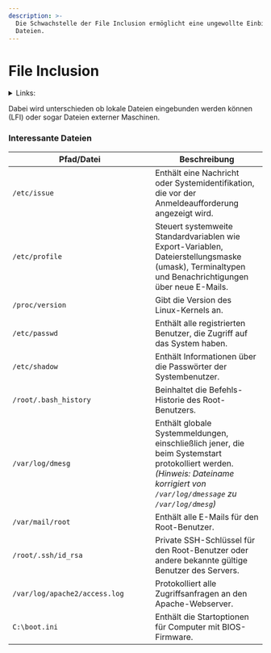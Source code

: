 ```yaml
---
description: >-
  Die Schwachstelle der File Inclusion ermöglicht eine ungewollte Einbindung von
  Dateien.
---
```


# File Inclusion

<details>

<summary>Links:</summary>

[https://github.com/payloadbox/rfi-lfi-payload-list](https://github.com/payloadbox/rfi-lfi-payload-list)

[https://www.webmaster-tipps.de/php-sicherheit-local-file-inclusion-und-remote-file-inclusion/](https://www.webmaster-tipps.de/php-sicherheit-local-file-inclusion-und-remote-file-inclusion/)

[https://www.hackingarticles.in/apache-log-poisoning-through-lfi/](https://www.hackingarticles.in/apache-log-poisoning-through-lfi/)

</details>

Dabei wird unterschieden ob lokale Dateien eingebunden werden können (LFI) oder sogar Dateien externer Maschinen.



### Interessante Dateien

<table><thead><tr><th width="267">Pfad/Datei</th><th>Beschreibung</th></tr></thead><tbody><tr><td><code>/etc/issue</code></td><td>Enthält eine Nachricht oder Systemidentifikation, die vor der Anmeldeaufforderung angezeigt wird.</td></tr><tr><td><code>/etc/profile</code></td><td>Steuert systemweite Standardvariablen wie Export-Variablen, Dateierstellungsmaske (umask), Terminaltypen und Benachrichtigungen über neue E-Mails.</td></tr><tr><td><code>/proc/version</code></td><td>Gibt die Version des Linux-Kernels an.</td></tr><tr><td><code>/etc/passwd</code></td><td>Enthält alle registrierten Benutzer, die Zugriff auf das System haben.</td></tr><tr><td><code>/etc/shadow</code></td><td>Enthält Informationen über die Passwörter der Systembenutzer.</td></tr><tr><td><code>/root/.bash_history</code></td><td>Beinhaltet die Befehls-Historie des Root-Benutzers.</td></tr><tr><td><code>/var/log/dmesg</code></td><td>Enthält globale Systemmeldungen, einschließlich jener, die beim Systemstart protokolliert werden. <em>(Hinweis: Dateiname korrigiert von <code>/var/log/dmessage</code> zu <code>/var/log/dmesg</code>)</em></td></tr><tr><td><code>/var/mail/root</code></td><td>Enthält alle E-Mails für den Root-Benutzer.</td></tr><tr><td><code>/root/.ssh/id_rsa</code></td><td>Private SSH-Schlüssel für den Root-Benutzer oder andere bekannte gültige Benutzer des Servers.</td></tr><tr><td><code>/var/log/apache2/access.log</code></td><td>Protokolliert alle Zugriffsanfragen an den Apache-Webserver.</td></tr><tr><td><code>C:\boot.ini</code></td><td>Enthält die Startoptionen für Computer mit BIOS-Firmware.</td></tr></tbody></table>
